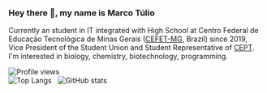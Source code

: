 ### Hey there 👋, my name is Marco Túlio
Currently an student in IT integrated with High School at Centro Federal de Educação Tecnológica de Minas Gerais ([CEFET-MG](https://www.cefetmg.br/), Brazil) since 2019, Vice President of the Student Union and Student Representative of [CEPT](https://www2.cefetmg.br/textoGeral/conselhos/cept.html). I'm interested in biology, chemistry, biotechnology, programming.

![Profile views](https://gpvc.arturio.dev/Am4ral)  
![Top Langs](https://github-readme-stats.vercel.app/api/top-langs/?username=Am4ral) &nbsp; 
![GitHub stats](https://github-readme-stats.vercel.app/api?username=Am4ral&show_icons=true&count_private=true) 

<!--
**Am4ral/Am4ral** is a ✨ _special_ ✨ repository because its `README.md` (this file) appears on your GitHub profile.

Here are some ideas to get you started:

- 🔭 I’m currently working on ...
- 🌱 I’m currently learning ...
- 👯 I’m looking to collaborate on ...
- 🤔 I’m looking for help with ...
- 💬 Ask me about ...
- 📫 How to reach me: ...
- 😄 Pronouns: ...
- ⚡ Fun fact: ...
-->
